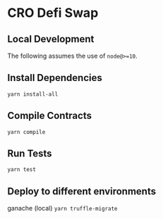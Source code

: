 # CRO Defi Swap

## Local Development

The following assumes the use of `node@>=10`.

## Install Dependencies

`yarn install-all`

## Compile Contracts

`yarn compile`

## Run Tests

`yarn test`

## Deploy to different environments

ganache (local)
`yarn truffle-migrate`
